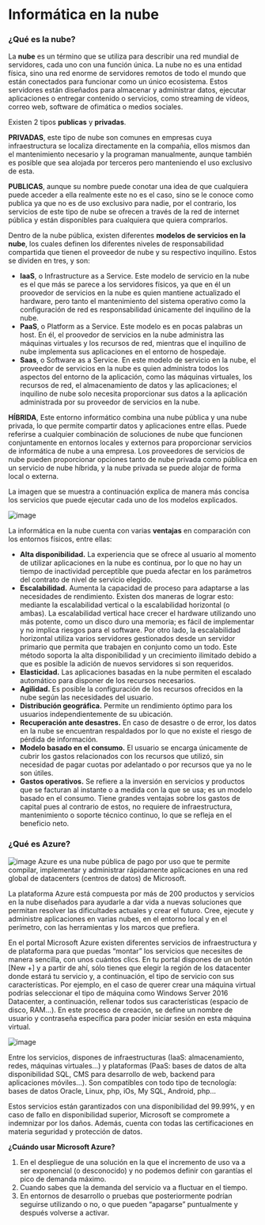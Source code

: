 # Informática en la nube


### ¿Qué es la nube?

La **nube** es un término que se utiliza para describir una red mundial de servidores, cada uno con una función única. La nube no es una entidad física, sino una red enorme de servidores remotos de todo el mundo que están conectados para funcionar como un único ecosistema. Estos servidores están diseñados para almacenar y administrar datos, ejecutar aplicaciones o entregar contenido o servicios, como streaming de vídeos, correo web, software de ofimática o medios sociales.

Existen 2 tipos **publicas** y **privadas**.

**PRIVADAS**, este tipo de nube son comunes en empresas cuya infraestructura se localiza directamente en la compañia, ellos mismos dan el mantenimiento necesario y la programan manualmente, aunque también es posible que sea alojada por terceros pero manteniendo el uso exclusivo de esta.

**PUBLICAS**, aunque su nombre puede conotar una idea de que cualquiera puede acceder a ella realmente este no es el caso, sino se le conoce como publica ya que no es de uso exclusivo para nadie, por el contrario, los servicios de este tipo de nube se ofrecen a través de la red de internet pública y están disponibles para cualquiera que quiera comprarlos.

Dentro de la nube pública, existen diferentes **modelos de servicios en la nube**, los cuales definen los diferentes niveles de responsabilidad compartida que tienen el proveedor de nube y su respectivo inquilino. Estos se dividen en tres, y son:
- **IaaS**, o Infrastructure as a Service. Este modelo de servicio en la nube es el que más se parece a los servidores físicos, ya que en él un proovedor de servicios en la nube es quien mantiene actualizado el hardware, pero tanto el mantenimiento del sistema operativo como la configuración de red es responsabilidad únicamente del inquilino de la nube.
- **PaaS**, o Platform as a Service. Este modelo es en pocas palabras un host. En él, el proovedor de servicios en la nube administra las máquinas virtuales y los recursos de red, mientras que el inquilino de nube implementa sus aplicaciones en el entorno de hospedaje.
- **Saas**, o Software as a Service. En este modelo de servicio en la nube, el proveedor de servicios en la nube es quien administra todos los aspectos del entorno de la aplicación, como las máquinas virtuales, los recursos de red, el almacenamiento de datos y las aplicaciones; el inquilino de nube solo necesita proporcionar sus datos a la aplicación administrada por su proveedor de servicios en la nube. 

**HÍBRIDA**, Este entorno informático combina una nube pública y una nube privada, lo que permite compartir datos y aplicaciones entre ellas. Puede referirse a cualquier combinación de soluciones de nube que funcionen conjuntamente en entornos locales y externos para proporcionar servicios de informática de nube a una empresa. Los proveedores de servicios de nube pueden proporcionar opciones tanto de nube privada como pública en un servicio de nube híbrida, y la nube privada se puede alojar de forma local o externa.

La imagen que se muestra a continuación explica de manera más concisa los servicios que puede ejecutar cada uno de los modelos explicados.

![image](https://docs.microsoft.com/es-mx/learn/azure-fundamentals/fundamental-azure-concepts/media/iaas-paas-saas.png)

La informática en la nube cuenta con varias **ventajas** en comparación con los entornos físicos, entre ellas:
- **Alta disponibilidad.** La experiencia que se ofrece al usuario al momento de utilizar aplicaciones en la nube es continua, por lo que no hay un tiempo de inactividad perceptible que pueda afectar en los parámetros del contrato de nivel de servicio elegido.
- **Escalabilidad.** Aumenta la capacidad de proceso para adaptarse a las necesidades de rendimiento. Existen dos maneras de lograr esto: mediante la escalabilidad vertical o la escalabilidad horizontal (o ambas). La escalabilidad vertical hace crecer el hardware utilizando uno más potente, como un disco duro una memoria; es fácil de implementar y no implica riesgos para el software. Por otro lado, la escalabilidad horizontal utiliza varios servidores gestionados desde un servidor primario que permita que trabajen en conjunto como un todo. Este método soporta la alta disponibilidad y un crecimiento ilimitado debido a que es posible la adición de nuevos servidores si son requeridos.
- **Elasticidad.** Las aplicaciones basadas en la nube permiten el escalado automático para disponer de los recursos necesarios.
- **Agilidad.** Es posible la configuración de los recursos ofrecidos en la nube según las necesidades del usuario.
- **Distribución geográfica.** Permite un rendimiento óptimo para los usuarios independientemente de su ubicación.
- **Recuperación ante desastres.** En caso de desastre o de error, los datos en la nube se encuentran respaldados por lo que no existe el riesgo de pérdida de información.
- **Modelo basado en el consumo.** El usuario se encarga únicamente de cubrir los gastos relacionados con los recursos que utilizó, sin necesidad de pagar cuotas por adelantado o por recursos que ya no le son útiles.
- **Gastos operativos.** Se refiere a la inversión en servicios y productos que se facturan al instante o a medida con la que se usa; es un modelo basado en el consumo. Tiene grandes ventajas sobre los gastos de capital pues al contrario de estos, no requiere de infraestructura, mantenimiento o soporte técnico continuo, lo que se refleja en el beneficio neto.



### ¿Qué es Azure?
![image](https://user-images.githubusercontent.com/83620226/117554874-f83aa600-b01f-11eb-9315-9957456b4a80.png)
Azure es una nube pública de pago por uso que te permite compilar, implementar y administrar rápidamente aplicaciones en una red global de datacenters (centros de datos) de Microsoft.

La plataforma Azure está compuesta por más de 200 productos y servicios en la nube diseñados para ayudarle a dar vida a nuevas soluciones que permitan resolver las dificultades actuales y crear el futuro. Cree, ejecute y administre aplicaciones en varias nubes, en el entorno local y en el perímetro, con las herramientas y los marcos que prefiera.

En el portal Microsoft Azure existen diferentes servicios de infraestructura y de plataforma para que puedas “montar” los servicios que necesites de manera sencilla, con unos cuántos clics. En tu portal dispones de un botón [New +] y a partir de ahí, sólo tienes que elegir la región de los datacenter donde estará tu servicio y, a continuación, el tipo de servicio con sus características. Por ejemplo, en el caso de querer crear una máquina virtual podrías seleccionar el tipo de máquina como Windows Server 2016 Datacenter, a continuación, rellenar todos sus características (espacio de disco, RAM…). En este proceso de creación, se define un nombre de usuario y contraseña específica para poder iniciar sesión en esta máquina virtual.

![image](https://user-images.githubusercontent.com/83620226/117554969-ba8a4d00-b020-11eb-871a-fcc5613f5757.png)


Entre los servicios, dispones de infraestructuras (IaaS: almacenamiento, redes, máquinas virtuales…) y plataformas (PaaS: bases de datos de alta disponibilidad SQL, CMS para desarrollo de web, backend para aplicaciones móviles…). Son compatibles con todo tipo de tecnología: bases de datos Oracle, Linux, php, iOs, My SQL, Android, php…

Estos servicios están garantizados con una disponibilidad del 99.99%, y en caso de fallo en disponibilidad superior, Microsoft se compromete a indemnizar por los daños. Además, cuenta con todas las certificaciones en materia seguridad y protección de datos. 

**¿Cuándo usar Microsoft Azure?**

1. En el despliegue de una solución en la que el incremento de uso va a ser exponencial (o desconocido) y no podemos definir con garantías el pico de demanda máximo.
2. Cuando sabes que la demanda del servicio va a fluctuar en el tiempo.
3. En entornos de desarrollo o pruebas que posteriormente podrían seguirse utilizando o no, o que pueden “apagarse” puntualmente y después volverse a activar.
